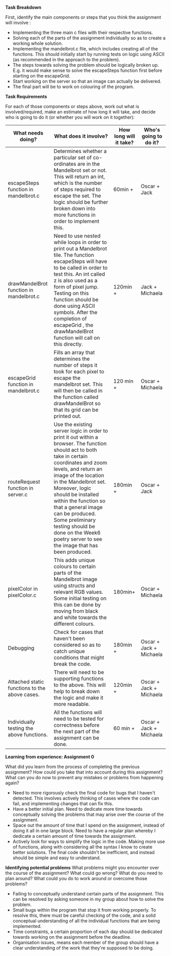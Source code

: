 **Task Breakdown**

First, identify the main components or steps that you think the assignment will involve :

* Implementing the three main c files with their respective functions.
* Solving each of the parts of the assignment individually so as to create a working whole solution.
* Implementing the mandelbrot.c file, which includes creating all of the functions. 
  This should initially start by running tests on logic using ASCII (as recommended in the approach to the problem).
* The steps towards solving the problem should be logically broken up. 
  E.g. it would make sense to solve the escapeSteps function first before starting on the escapeGrid.
* Start working on the server so that an image can actually be delivered.
* The final part will be to work on colouring of the program.

**Task Requirements**

For each of those components or steps above, work out what is involved/required, make an estimate of how long it will take, 
 and decide who is going to do it (or whether you will work on it together):

What needs doing? |	What does it involve?	| How long will it take? | Who's going to do it?
----------------- | --------------------- | ---------------------- | ---------------------
escapeSteps function in mandelbrot.c	| Determines whether a particular set of co-ordinates are in the Mandelbrot set or not. This will return an int, which is the number of steps required to escape the set. The logic should be further broken down into more functions in order to implement this.	| 60min +	| Oscar + Jack
drawMandelBrot function in mandelbrot.c	| Need to use nested while loops in order to print out a Mandelbrot tile. The function escapeSteps will have to be called in order to test this. An int called z is also used as a form of pixel jump. Testing on this function should be done using ASCII symbols. After the completion of escapeGrid , the drawMandelBrot function will call on this directly.	| 120min +	| Jack + Michaela
escapeGrid function in mandelbrot.c | Fills an array that determines the number of steps it took for each pixel to escape the mandelbrot set. This will then be called in the function called drawMandelBrot so that its grid can be printed out.	| 120 min +	| Oscar + Michaela
routeRequest function in server.c |	Use the existing server logic in order to print it out within a browser. The function should act to both take in certain coordinates and zoom levels, and return an image of the location in the Mandelbrot set. Moreover, logic should be installed within the function so that a general image can be produced. Some preliminary testing should be done on the Week6 poetry server to see the image that has been produced. |	180min +	| Oscar + Jack
pixelColor in pixelColor.c	| This adds unique colours to certain parts of the Mandelbrot image using structs and relevant RGB values. Some initial testing on this can be done by moving from black and white towards the different colours.	| 180min+	| Oscar + Michaela
Debugging	| Check for cases that haven't been considered so as to catch unique conditions that might break the code. | 180min +	| Oscar + Jack + Michaela
Attached static functions to the above cases. |	There will need to be supporting functions to the above. This will help to break down the logic and make it more readable.	| 120min +	| Oscar + Jack + Michaela
Individually testing the above functions. |	All the functions will need to be tested for correctness before the next part of the assignment can be done.	| 60 min + |	Oscar + Jack + Michaela
 
 **Learning from experience: Assignment 0**
 
 What did you learn from the process of completing the previous assignment? How could you take that into account during this assignment? 
 What can you do now to prevent any mistakes or problems from happening again?

* Need to more rigorously check the final code for bugs that I haven't detected. This involves actively thinking of cases where the code 
 can fail, and implementing changes that can fix this.
* Have a better initial plan. Need to dedicate more time towards conceptually solving the problems that may arise over the course of 
 the assignment.
* Space out the amount of time that I spend on the assignment, instead of doing it all in one large block. Need to have a regular plan 
 whereby I dedicate a certain amount of time towards the assignment.
* Actively look for ways to simplify the logic in the code. Making more use of functions, along with considering all the syntax I know to 
 create better solutions. The final code shouldn't be inefficient, and instead should be simple and easy to understand.
 
**Identifying potential problems**
What problems might you encounter over the course of the assignment? What could go wrong? What do you need to plan around? 
What could you do to work around or overcome those problems?

* Failing to conceptually understand certain parts of the assignment. This can be resolved by asking someone in my group about how to solve 
  the problem.
* Small bugs within the program that stop it from working properly. To resolve this, there must be careful checking of the code, and a 
 solid conceptual understanding of all the individual functions that are being implemented.
* Time constraints, a certain proportion of each day should be dedicated towards working on the assignment before the deadline.
* Organisation issues, means each member of the group should have a clear understanding of the work that they're supposed to be doing.
